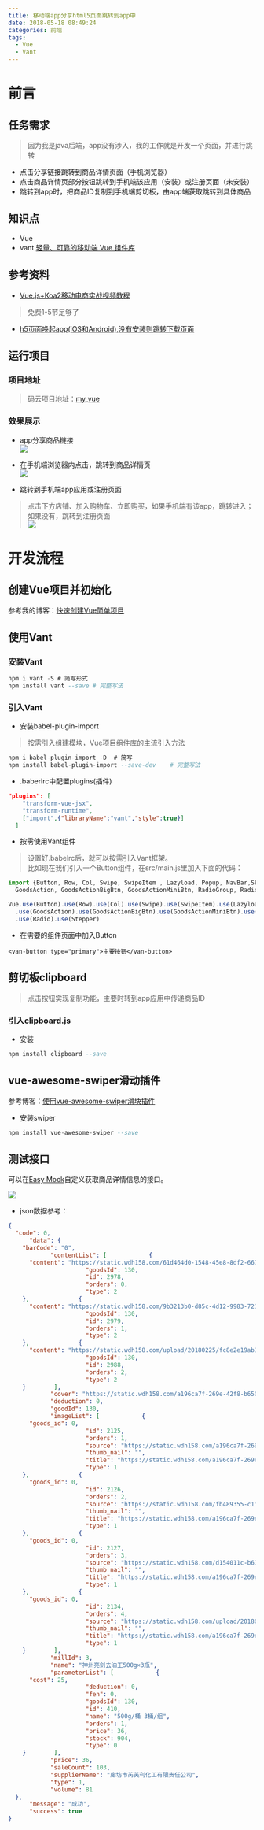 ```yaml
---
title: 移动端app分享html5页面跳转到app中
date: 2018-05-18 08:49:24
categories: 前端
tags:
  - Vue
  - Vant
---
```

# 前言  

## 任务需求  
> 因为我是java后端，app没有涉入，我的工作就是开发一个页面，并进行跳转  

* 点击分享链接跳转到商品详情页面（手机浏览器）  
* 点击商品详情页部分按钮跳转到手机端该应用（安装）或注册页面（未安装）  
* 跳转到app时，把商品ID复制到手机端剪切板，由app端获取跳转到具体商品  

## 知识点  

* Vue  
* vant [轻量、可靠的移动端 Vue 组件库](https://www.youzanyun.com/zanui/vant#/zh-CN/intro)  

## 参考资料  

* [Vue.js+Koa2移动电商实战视频教程](http://jspang.com/2018/04/15/vuekoa/#01)  
> 免费1-5节足够了  
* [h5页面唤起app(iOS和Android),没有安装则跳转下载页面](https://www.cnblogs.com/lyre/p/6169028.html)  

## 运行项目  

### 项目地址  

> 码云项目地址：[my_vue](https://gitee.com/ddebug/my_vue)  

### 效果展示  

* app分享商品链接  
![](http://p8hqd7oln.bkt.clouddn.com/18-5-18/99281777.jpg)

* 在手机端浏览器内点击，跳转到商品详情页    
![](http://p8hqd7oln.bkt.clouddn.com/18-5-18/38867480.jpg)

* 跳转到手机端app应用或注册页面  
> 点击下方店铺、加入购物车、立即购买，如果手机端有该app，跳转进入；如果没有，跳转到注册页面  
![](http://p8hqd7oln.bkt.clouddn.com/18-5-18/92716597.jpg)

# 开发流程  

## 创建Vue项目并初始化    

参考我的博客：[快速创建Vue简单项目](http://www.ddebug.cn/vue-project-fast-create.html)


## 使用Vant  

### 安装Vant  

```sql
npm i vant -S # 简写形式
npm install vant --save # 完整写法
```

### 引入Vant  

* 安装babel-plugin-import  
> 按需引入组建模块，Vue项目组件库的主流引入方法  

```sql
npm i babel-plugin-import -D  # 简写
npm install babel-plugin-import --save-dev    # 完整写法
```
* .baberlrc中配置plugins(插件)  

```json
"plugins": [
    "transform-vue-jsx", 
    "transform-runtime",
    ["import",{"libraryName":"vant","style":true}]
  ]
```

* 按需使用Vant组件  
> 设置好.babelrc后，就可以按需引入Vant框架。  
> 比如现在我们引入一个Button组件，在src/main.js里加入下面的代码：  

```js
import {Button, Row, Col, Swipe, SwipeItem , Lazyload, Popup, NavBar,Sku,Icon,Panel, Cell, CellGroup,
  GoodsAction, GoodsActionBigBtn, GoodsActionMiniBtn, RadioGroup, Radio ,Stepper } from 'vant'

Vue.use(Button).use(Row).use(Col).use(Swipe).use(SwipeItem).use(Lazyload).use(Popup).use(NavBar).use(Sku).use(Icon)
  .use(GoodsAction).use(GoodsActionBigBtn).use(GoodsActionMiniBtn).use(Panel).use(Cell).use(CellGroup).use(RadioGroup)
  .use(Radio).use(Stepper)
```

* 在需要的组件页面中加入Button  

```vue
<van-button type="primary">主要按钮</van-button>
```

## 剪切板clipboard   

> 点击按钮实现复制功能，主要时转到app应用中传递商品ID  

### 引入clipboard.js  

* 安装  

```sql
npm install clipboard --save
```

## vue-awesome-swiper滑动插件  

参考博客：[使用vue-awesome-swiper滑块插件](https://www.jianshu.com/p/fece694a6959)  

* 安装swiper  

```sql
npm install vue-awesome-swiper --save
```

## 测试接口  

可以在[Easy Mock](https://www.easy-mock.com)自定义获取商品详情信息的接口。  

![](http://p8hqd7oln.bkt.clouddn.com/18-5-18/52977910.jpg)

* json数据参考：  

```json
{    
  "code": 0,
      "data": {        
    "barCode": "0",
            "contentList": [            {                
      "content": "https://static.wdh158.com/61d464d0-1548-45e8-8df2-667e36ee66ec.png",
                      "goodsId": 130,
                      "id": 2978,
                      "orders": 0,
                      "type": 2            
    },              {                
      "content": "https://static.wdh158.com/9b3213b0-d85c-4d12-9983-72149b4fa96c.png",
                      "goodsId": 130,
                      "id": 2979,
                      "orders": 1,
                      "type": 2            
    },              {                
      "content": "https://static.wdh158.com/upload/20180225/fc8e2e19ab1941deaa3de1e5bd68c5de.jpg",
                      "goodsId": 130,
                      "id": 2988,
                      "orders": 2,
                      "type": 2            
    }        ],
            "cover": "https://static.wdh158.com/a196ca7f-269e-42f8-b650-874aad573560mmexport1519527875279.jpg",
            "deduction": 0,
            "goodId": 130,
            "imageList": [            {                
      "goods_id": 0,
                      "id": 2125,
                      "orders": 1,
                      "source": "https://static.wdh158.com/a196ca7f-269e-42f8-b650-874aad573560mmexport1519527875279.jpg",
                      "thumb_nail": "",
                      "title": "https://static.wdh158.com/a196ca7f-269e-42f8-b650-874aad573560mmexport1519527875279.jpg",
                      "type": 1            
    },              {                
      "goods_id": 0,
                      "id": 2126,
                      "orders": 2,
                      "source": "https://static.wdh158.com/fb489355-c1fb-4858-b393-578b3ce28ed3mmexport1519527876761.jpg",
                      "thumb_nail": "",
                      "title": "https://static.wdh158.com/a196ca7f-269e-42f8-b650-874aad573560mmexport1519527875279.jpg",
                      "type": 1            
    },              {                
      "goods_id": 0,
                      "id": 2127,
                      "orders": 3,
                      "source": "https://static.wdh158.com/d154011c-b61b-48ad-89c7-0f0d028e528bmmexport1519527878772.jpg",
                      "thumb_nail": "",
                      "title": "https://static.wdh158.com/a196ca7f-269e-42f8-b650-874aad573560mmexport1519527875279.jpg",
                      "type": 1            
    },              {                
      "goods_id": 0,
                      "id": 2134,
                      "orders": 4,
                      "source": "https://static.wdh158.com/upload/20180225/1185961bafbc48e19fdde8db639e4a9b.jpg",
                      "thumb_nail": "",
                      "title": "https://static.wdh158.com/a196ca7f-269e-42f8-b650-874aad573560mmexport1519527875279.jpg",
                      "type": 1            
    }        ],
            "millId": 3,
            "name": "神州亮剑去油王500g×3瓶",
            "parameterList": [            {                
      "cost": 25,
                      "deduction": 0,
                      "fen": 0,
                      "goodsId": 130,
                      "id": 410,
                      "name": "500g/桶 3桶/组",
                      "orders": 1,
                      "price": 36,
                      "stock": 904,
                      "type": 0            
    }        ],
            "price": 36,
            "saleCount": 103,
            "supplierName": "廊坊市芮芙利化工有限责任公司",
            "type": 1,
            "volume": 81    
  },
      "message": "成功",
      "success": true
}
```








